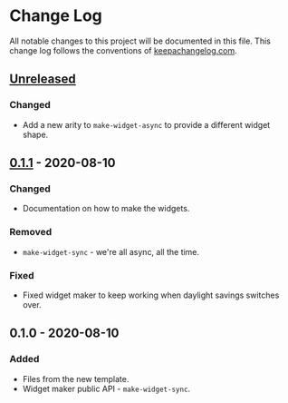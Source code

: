 # Change Log
All notable changes to this project will be documented in this file. This change log follows the conventions of [keepachangelog.com](http://keepachangelog.com/).

## [Unreleased]
### Changed
- Add a new arity to `make-widget-async` to provide a different widget shape.

## [0.1.1] - 2020-08-10
### Changed
- Documentation on how to make the widgets.

### Removed
- `make-widget-sync` - we're all async, all the time.

### Fixed
- Fixed widget maker to keep working when daylight savings switches over.

## 0.1.0 - 2020-08-10
### Added
- Files from the new template.
- Widget maker public API - `make-widget-sync`.

[Unreleased]: https://github.com/your-name/alilu/compare/0.1.1...HEAD
[0.1.1]: https://github.com/your-name/alilu/compare/0.1.0...0.1.1
